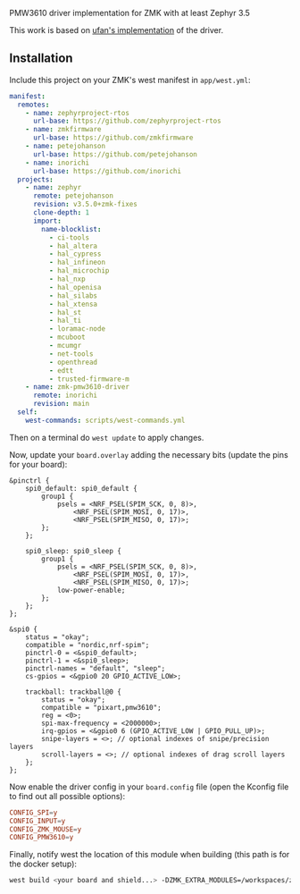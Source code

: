 PMW3610 driver implementation for ZMK with at least Zephyr 3.5

This work is based on [ufan's implementation](https://github.com/ufan/zmk/tree/support-trackpad) of the driver.

## Installation

Include this project on your ZMK's west manifest in `app/west.yml`:

```yml
manifest:
  remotes:
    - name: zephyrproject-rtos
      url-base: https://github.com/zephyrproject-rtos
    - name: zmkfirmware
      url-base: https://github.com/zmkfirmware
    - name: petejohanson
      url-base: https://github.com/petejohanson
    - name: inorichi
      url-base: https://github.com/inorichi
  projects:
    - name: zephyr
      remote: petejohanson
      revision: v3.5.0+zmk-fixes
      clone-depth: 1
      import:
        name-blocklist:
          - ci-tools
          - hal_altera
          - hal_cypress
          - hal_infineon
          - hal_microchip
          - hal_nxp
          - hal_openisa
          - hal_silabs
          - hal_xtensa
          - hal_st
          - hal_ti
          - loramac-node
          - mcuboot
          - mcumgr
          - net-tools
          - openthread
          - edtt
          - trusted-firmware-m
    - name: zmk-pmw3610-driver
      remote: inorichi
      revision: main
  self:
    west-commands: scripts/west-commands.yml

```

Then on a terminal do `west update` to apply changes.

Now, update your `board.overlay` adding the necessary bits (update the pins for your board):

```dts
&pinctrl {
    spi0_default: spi0_default {
        group1 {
            psels = <NRF_PSEL(SPIM_SCK, 0, 8)>,
                <NRF_PSEL(SPIM_MOSI, 0, 17)>,
                <NRF_PSEL(SPIM_MISO, 0, 17)>;
        };
    };

    spi0_sleep: spi0_sleep {
        group1 {
            psels = <NRF_PSEL(SPIM_SCK, 0, 8)>,
                <NRF_PSEL(SPIM_MOSI, 0, 17)>,
                <NRF_PSEL(SPIM_MISO, 0, 17)>;
            low-power-enable;
        };
    };
};

&spi0 {
    status = "okay";
	compatible = "nordic,nrf-spim";
    pinctrl-0 = <&spi0_default>;
    pinctrl-1 = <&spi0_sleep>;
    pinctrl-names = "default", "sleep";
    cs-gpios = <&gpio0 20 GPIO_ACTIVE_LOW>;

	trackball: trackball@0 {
        status = "okay";
		compatible = "pixart,pmw3610";
		reg = <0>;
		spi-max-frequency = <2000000>;
        irq-gpios = <&gpio0 6 (GPIO_ACTIVE_LOW | GPIO_PULL_UP)>;
        snipe-layers = <>; // optional indexes of snipe/precision layers
		scroll-layers = <>; // optional indexes of drag scroll layers
	};
};
```

Now enable the driver config in your `board.config` file (open the Kconfig file to find out all possible options):

```conf
CONFIG_SPI=y
CONFIG_INPUT=y
CONFIG_ZMK_MOUSE=y
CONFIG_PMW3610=y
```

Finally, notify west the location of this module when building (this path is for the docker setup):

```bash
west build <your board and shield...> -DZMK_EXTRA_MODULES=/workspaces/zmk/zmk-pmw3610-driver
```
